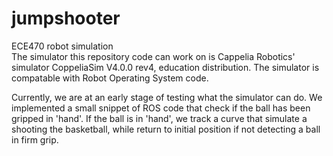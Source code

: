 # jumpshooter
ECE470 robot simulation  
The simulator this repository code can work on is Cappelia Robotics' simulator CoppeliaSim V4.0.0 rev4, education distribution. The simulator is compatable with Robot Operating System code.

Currently, we are at an early stage of testing what the simulator can do. We implemented a small snippet of ROS code that check if the ball has been gripped in 'hand'. If the ball is in 'hand', we track a curve that simulate a shooting the basketball, while return to initial position if not detecting a ball in firm grip.
